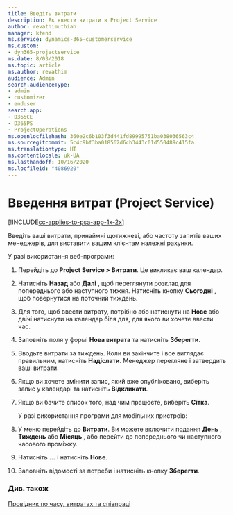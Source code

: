 ```yaml
---
title: Введіть витрати
description: Як ввести витрати в Project Service
author: revathimuthiah
manager: kfend
ms.service: dynamics-365-customerservice
ms.custom:
- dyn365-projectservice
ms.date: 8/03/2018
ms.topic: article
ms.author: revathim
audience: Admin
search.audienceType:
- admin
- customizer
- enduser
search.app:
- D365CE
- D365PS
- ProjectOperations
ms.openlocfilehash: 360e2c6b103f3d441fd89995751ba038036563c4
ms.sourcegitcommit: 5c4c9bf3ba018562d6cb3443c01d550489c415fa
ms.translationtype: HT
ms.contentlocale: uk-UA
ms.lasthandoff: 10/16/2020
ms.locfileid: "4086920"
---
```

# <a name="enter-expenses-project-service"></a>Введення витрат (Project Service)

[!INCLUDE[cc-applies-to-psa-app-1x-2x](../includes/cc-applies-to-psa-app-1x-2x.md)]

Введіть ваші витрати, принаймні щотижневі, або частоту запитів ваших менеджерів, для виставити вашим клієнтам належні рахунки.  
  
 У разі використання веб-програми:  
  
1. Перейдіть до **Project Service > Витрати**. Це викликає ваш календар.  
  
2. Натисніть **Назад** або **Далі** , щоб переглянути розклад для попереднього або наступного тижня. Натисніть кнопку **Сьогодні** , щоб повернутися на поточний тиждень.  
  
3. Для того, щоб ввести витрату, потрібно або натиснути на **Нове** або двічі натиснути на календар біля для, для якого ви хочете ввести час.  
  
4. Заповніть поля у формі **Нова витрата** та натисніть **Зберегти**.  
  
5. Вводьте витрати за тиждень. Коли ви закінчите і все виглядає правильним, натисніть **Надіслати**. Менеджер перегляне і затвердить ваші витрати.  
  
6. Якщо ви хочете змінити запис, який вже опубліковано, виберіть запис у календарі та натисніть **Відкликати**.  
  
7. Якщо ви бачите список того, над чим працюєте, виберіть **Сітка**.  
  
   У разі використання програми для мобільних пристроїв:  
  
8. У меню перейдіть до **Витрати**.     Ви можете включити подання **День** , **Тиждень** або **Місяць** , або перейти до попереднього чи наступного часового проміжку.  
  
9. Натисніть **…** і натисніть **Нове**.  
  
10. Заповніть відомості за потреби і натисніть кнопку **Зберегти**.  
  
### <a name="see-also"></a>Див. також  
 [Провідник по часу, витратах та співпраці](../psa/time-expense-collaboration-guide.md)
